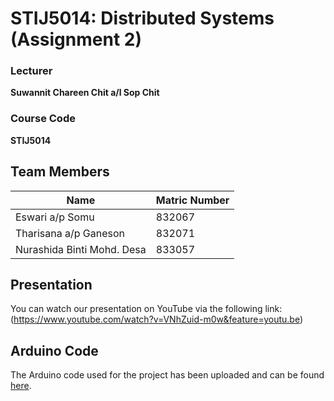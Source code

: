 # STIJ5014: Distributed Systems (Assignment 2)

### Lecturer
**Suwannit Chareen Chit a/l Sop Chit**

### Course Code
**STIJ5014**

## Team Members

| Name                      | Matric Number |
|---------------------------|---------------|
| Eswari a/p Somu            | 832067        |
| Tharisana a/p Ganeson      | 832071        |
| Nurashida Binti Mohd. Desa | 833057        |

## Presentation

You can watch our presentation on YouTube via the following link:(https://www.youtube.com/watch?v=VNhZuid-m0w&feature=youtu.be)

## Arduino Code

The Arduino code used for the project has been uploaded and can be found [here](https://github.com/eswarisomu/ASIGNMENT-2---STIJ5014-DISTRIBUTED-SYSTEMS).
